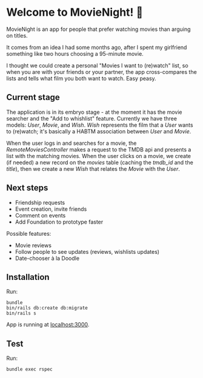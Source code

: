 # Welcome to MovieNight! 🙌

MovieNight is an app for people that prefer watching movies than arguing on titles.

It comes from an idea I had some months ago, after I spent my girlfriend something like two hours choosing a 95-minute movie.

I thought we could create a personal "Movies I want to (re)watch" list, so when you are with your friends or your partner, the app cross-compares the lists and tells what film you both want to watch. Easy peasy.

## Current stage

The application is in its embryo stage - at the moment it has the movie searcher and the "Add to whishlist" feature.
Currently we have three models: *User*, *Movie*, and *Wish*.
*Wish* represents the film that a *User* wants to (re)watch; it's basically a HABTM association between *User* and *Movie*.

When the user logs in and searches for a movie, the *RemoteMoviesController* makes a request to the TMDB api and presents a list with the matching movies. When the user clicks on a movie, we create (if needed) a new record on the *movies* table (caching the *tmdb_id* and the *title*), then we create a new *Wish* that relates the *Movie* with the *User*.

## Next steps

* Friendship requests
* Event creation, invite friends
* Comment on events
* Add Foundation to prototype faster

Possible features:
* Movie reviews
* Follow people to see updates (reviews, wishlists updates)
* Date-chooser à la Doodle


## Installation

Run:
```shell
bundle
bin/rails db:create db:migrate
bin/rails s
```

App is running at [localhost:3000](http://localhost:3000/).

## Test

Run:
```shell
bundle exec rspec
```
